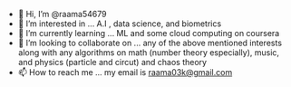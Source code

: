 - 👋 Hi, I’m @raama54679
- 👀 I’m interested in ... A.I , data science, and biometrics
- 🌱 I’m currently learning ... ML and some cloud computing on coursera
- 💞️ I’m looking to collaborate on ... any of the above mentioned interests along with any algorithms on math (number theory especially), music, and physics (particle and circut) and chaos theory
- 📫 How to reach me ... my email is raama03k@gmail.com

<!---
raama54679/raama54679 is a ✨ special ✨ repository because its `README.md` (this file) appears on your GitHub profile.
You can click the Preview link to take a look at your changes.
--->
